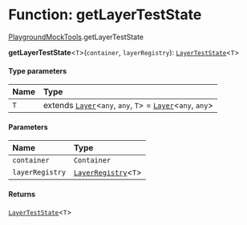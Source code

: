 # Function: getLayerTestState

[PlaygroundMockTools](/en/auto-docs/playground-react/modules/PlaygroundMockTools.md).getLayerTestState

**getLayerTestState**<`T`>(`container`, `layerRegistry`): [`LayerTestState`](/en/auto-docs/playground-react/classes/PlaygroundMockTools.LayerTestState.md)<`T`>

#### Type parameters

| Name | Type |
| :------ | :------ |
| `T` | extends [`Layer`](/en/auto-docs/playground-react/classes/Layer.md)<`any`, `any`, `T`> = [`Layer`](/en/auto-docs/playground-react/classes/Layer.md)<`any`, `any`> |

#### Parameters

| Name | Type |
| :------ | :------ |
| `container` | `Container` |
| `layerRegistry` | [`LayerRegistry`](/en/auto-docs/playground-react/interfaces/LayerRegistry.md)<`T`> |

#### Returns

[`LayerTestState`](/en/auto-docs/playground-react/classes/PlaygroundMockTools.LayerTestState.md)<`T`>
